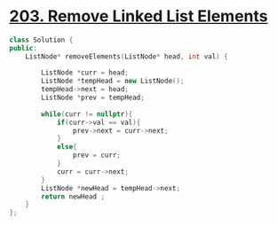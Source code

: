 # [203. Remove Linked List Elements](https://leetcode.com/problems/remove-linked-list-elements/)
```c++
class Solution {
public:
    ListNode* removeElements(ListNode* head, int val) {
        
        ListNode *curr = head;
        ListNode *tempHead = new ListNode();
        tempHead->next = head;
        ListNode *prev = tempHead;
        
        while(curr != nullptr){
            if(curr->val == val){
                prev->next = curr->next;
            }
            else{
                prev = curr;
            }
            curr = curr->next;
        }
        ListNode *newHead = tempHead->next;
        return newHead ;
    }
};
```
